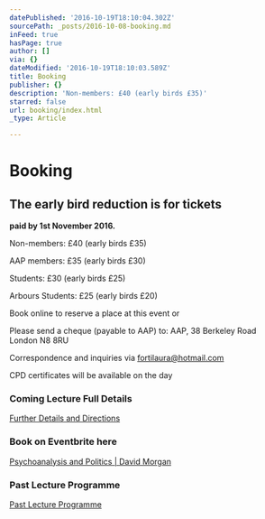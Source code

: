 ```yaml
---
datePublished: '2016-10-19T18:10:04.302Z'
sourcePath: _posts/2016-10-08-booking.md
inFeed: true
hasPage: true
author: []
via: {}
dateModified: '2016-10-19T18:10:03.589Z'
title: Booking
publisher: {}
description: 'Non-members: £40 (early birds £35)'
starred: false
url: booking/index.html
_type: Article

---
```

# **Booking**

## **The early bird reduction is for tickets**  
**paid by 1st November 2016\.**

Non-members: £40 (early birds £35)

AAP members: £35 (early birds £30)

Students: £30 (early birds £25)

Arbours Students: £25 (early birds £20)

Book online to reserve a place at this event or

Please send a cheque (payable to AAP) to: AAP, 38 Berkeley Road  
London N8 8RU

Correspondence and inquiries via fortilaura@hotmail.com

CPD certificates will be available on the day

### **Coming Lecture Full Details**
[Further Details and Directions][0]

### **Book on Eventbrite here**
[Psychoanalysis and Politics | David Morgan][1]

### Past Lecture Programme
[Past Lecture Programme][2]

[0]: http://aapmembers.org/cominglecture
[1]: https://www.eventbrite.co.uk/e/aap-annual-conference-psychoanalysis-and-politics-david-morgan-tickets-28528329000?ref=elink
[2]: http://aapmembers.org/lecture-series/